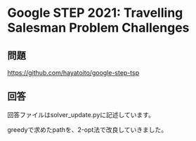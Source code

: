 # Google STEP 2021: Travelling Salesman Problem Challenges

## 問題
https://github.com/hayatoito/google-step-tsp

## 回答
回答ファイルはsolver_update.pyに記述しています。

greedyで求めたpathを、2-opt法で改良していきました。
